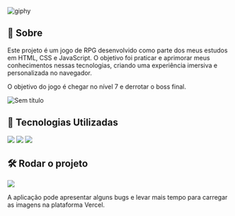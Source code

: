 ![giphy](https://github.com/user-attachments/assets/9e29cf6d-3179-40f0-a45d-35adf3c141cb)

<h2>📌 Sobre</h2>
<p> Este projeto é um jogo de RPG desenvolvido como parte dos meus estudos em HTML, CSS e JavaScript. O objetivo foi praticar e aprimorar meus conhecimentos nessas tecnologias, criando uma experiência imersiva e personalizada no navegador. </p>
<p> O objetivo do jogo é chegar no nível 7 e derrotar o boss final. </p>

![Sem título](https://github.com/user-attachments/assets/a020be50-b438-4658-8247-fed1594b1db5)

## 🚀 Tecnologias Utilizadas
<div>
  <img src="https://img.shields.io/badge/HTML-239120?style=for-the-badge&logo=html5&logoColor=white">
  <img src="https://img.shields.io/badge/CSS-239120?&style=for-the-badge&logo=css3&logoColor=white">
  <img src="https://img.shields.io/badge/JavaScript-F7DF1E?style=for-the-badge&logo=javascript&logoColor=black">
</div>

## 🛠️ Rodar o projeto

<div>
  <a href="https://rpg-rho-fawn.vercel.app" target="_blank"><img loading="lazy" src="https://img.shields.io/badge/Vercel-000000?style=for-the-badge&logo=vercel&logoColor=white" target="_blank"></a>
  <p> A aplicação pode apresentar alguns bugs e levar mais tempo para carregar as imagens na plataforma Vercel. </p>
</div>
